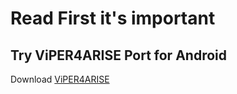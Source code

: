 ﻿# Read First it's important
Try ViPER4ARISE Port for Android 
---
Download [ViPER4ARISE](https://github.com/SunatP/OptimizeSystemAndroid/raw/master/For%20Android/For%20Global%20User/Audio%20Module/V4ARISE_FX-v1.6.9.zip)
